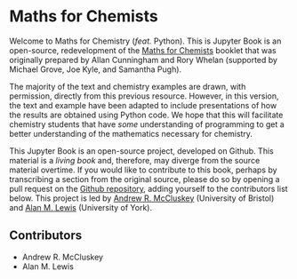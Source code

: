 # Maths for Chemists

Welcome to Maths for Chemistry (*feat.* Python). 
This is Jupyter Book is an open-source, redevelopment of the [Maths for Chemists](https://edu.rsc.org/download?ac=15395) booklet that was originally prepared by Allan Cunningham and Rory Whelan (supported by Michael Grove, Joe Kyle, and Samantha Pugh). 

The majority of the text and chemistry examples are drawn, with permission, directly from this previous resource. 
However, in this version, the text and example have been adapted to include presentations of how the results are obtained using Python code. 
We hope that this will facilitate chemistry students that have *some* understanding of programming to get a better understanding of the mathematics necessary for chemistry. 

This Jupyter Book is an open-source project, developed on Github. 
This material is a *living book* and, therefore, may diverge from the source material overtime. 
If you would like to contribute to this book, perhaps by transcribing a section from the original source, please do so by opening a pull request on the [Github repository](https://github.com/pythoninchemistry/maths-for-chemists), adding yourself to the contributors list below.
This project is led by [Andrew R. McCluskey](https://scams-research.github.io) (University of Bristol) and [Alan M. Lewis](https://www.york.ac.uk/chemistry/people/alan-lewis/) (University of York).  

## Contributors 

- Andrew R. McCluskey
- Alan M. Lewis

```{tableofcontents}
```
